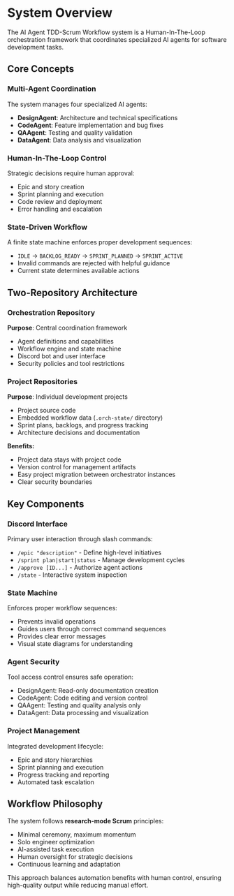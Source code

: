 # System Overview

The AI Agent TDD-Scrum Workflow system is a Human-In-The-Loop orchestration framework that coordinates specialized AI agents for software development tasks.

## Core Concepts

### Multi-Agent Coordination
The system manages four specialized AI agents:
- **DesignAgent**: Architecture and technical specifications
- **CodeAgent**: Feature implementation and bug fixes  
- **QAAgent**: Testing and quality validation
- **DataAgent**: Data analysis and visualization

### Human-In-The-Loop Control
Strategic decisions require human approval:
- Epic and story creation
- Sprint planning and execution
- Code review and deployment
- Error handling and escalation

### State-Driven Workflow
A finite state machine enforces proper development sequences:
- `IDLE` → `BACKLOG_READY` → `SPRINT_PLANNED` → `SPRINT_ACTIVE`
- Invalid commands are rejected with helpful guidance
- Current state determines available actions

## Two-Repository Architecture

### Orchestration Repository
**Purpose**: Central coordination framework
- Agent definitions and capabilities
- Workflow engine and state machine
- Discord bot and user interface
- Security policies and tool restrictions

### Project Repositories  
**Purpose**: Individual development projects
- Project source code
- Embedded workflow data (`.orch-state/` directory)
- Sprint plans, backlogs, and progress tracking
- Architecture decisions and documentation

**Benefits:**
- Project data stays with project code
- Version control for management artifacts
- Easy project migration between orchestrator instances
- Clear security boundaries

## Key Components

### Discord Interface
Primary user interaction through slash commands:
- `/epic "description"` - Define high-level initiatives
- `/sprint plan|start|status` - Manage development cycles
- `/approve [ID...]` - Authorize agent actions
- `/state` - Interactive system inspection

### State Machine
Enforces proper workflow sequences:
- Prevents invalid operations
- Guides users through correct command sequences
- Provides clear error messages
- Visual state diagrams for understanding

### Agent Security
Tool access control ensures safe operation:
- DesignAgent: Read-only documentation creation
- CodeAgent: Code editing and version control
- QAAgent: Testing and quality analysis only
- DataAgent: Data processing and visualization

### Project Management
Integrated development lifecycle:
- Epic and story hierarchies
- Sprint planning and execution
- Progress tracking and reporting
- Automated task escalation

## Workflow Philosophy

The system follows **research-mode Scrum** principles:
- Minimal ceremony, maximum momentum
- Solo engineer optimization
- AI-assisted task execution
- Human oversight for strategic decisions
- Continuous learning and adaptation

This approach balances automation benefits with human control, ensuring high-quality output while reducing manual effort.